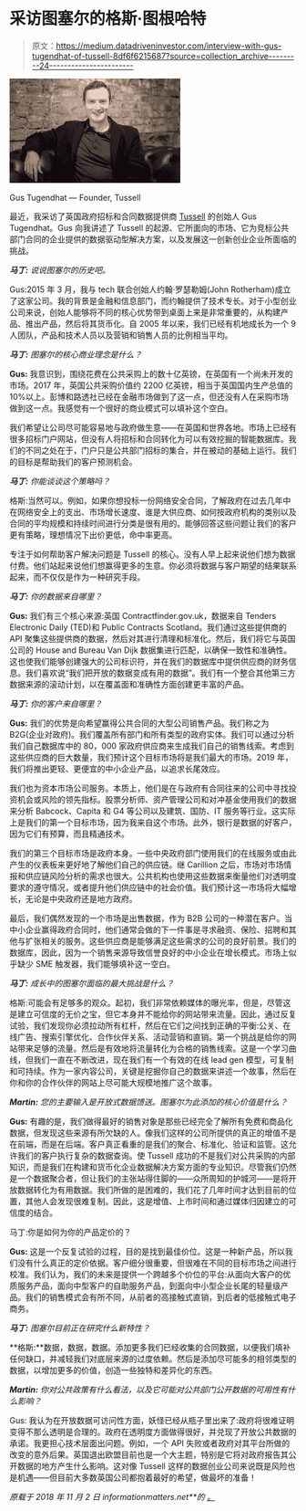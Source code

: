 # 采访图塞尔的格斯·图根哈特

> 原文：<https://medium.datadriveninvestor.com/interview-with-gus-tugendhat-of-tussell-8df6f6215687?source=collection_archive---------24----------------------->

![](img/0fa5b95a9ddc7fd42b11c59a8d49000a.png)

Gus Tugendhat — Founder, Tussell

最近，我采访了英国政府招标和合同数据提供商 [Tussell](https://www.tussell.com/) 的创始人 Gus Tugendhat。Gus 向我讲述了 Tussell 的起源、它所面向的市场、它为竞标公共部门合同的企业提供的数据驱动型解决方案，以及发展这一创新创业企业所面临的挑战。

***马丁:*** *说说图塞尔的历史吧。*

Gus:2015 年 3 月，我与 tech 联合创始人约翰·罗瑟勒姆(John Rotherham)成立了这家公司。我的背景是金融和信息部门，而约翰提供了技术专长。对于小型创业公司来说，创始人能够将不同的核心优势带到桌面上来是非常重要的，从构建产品、推出产品，然后将其货币化。自 2005 年以来，我们已经有机地成长为一个 9 人团队，产品和技术人员以及营销和销售人员的比例相当平均。

***马丁:*** *图塞尔的核心商业理念是什么？*

**Gus:** 我意识到，围绕花费在公共采购上的数十亿英镑，在英国有一个尚未开发的市场。2017 年，英国公共采购价值约 2200 亿英镑，相当于英国国内生产总值的 10%以上。彭博和路透社已经在金融市场做到了这一点，但还没有人在采购市场做到这一点。我感觉有一个很好的商业模式可以填补这个空白。

我们希望让公司尽可能容易地与政府做生意——在英国和世界各地。市场上已经有很多招标门户网站，但没有人将招标和合同转化为可以有效挖掘的智能数据库。我们的不同之处在于，门户只是公共部门招标的集合，并在被动的基础上运行。我们的目标是帮助我们的客户预测机会。

***马丁:*** *你能谈谈这个策略吗？*

格斯:当然可以。例如，如果你想投标一份网络安全合同，了解政府在过去几年中在网络安全上的支出、市场增长速度、谁是大供应商、如何按政府机构的类别以及合同的平均规模和持续时间进行分类是很有用的。能够回答这些问题让我们的客户更有策略，理想情况下出价更低，命中率更高。

专注于如何帮助客户解决问题是 Tussell 的核心。没有人早上起来说他们想为数据付费。他们站起来说他们想赢得更多的生意。你必须将数据与客户期望的结果联系起来，而不仅仅是作为一种研究手段。

***马丁:*** *你的数据来自哪里？*

**Gus:** 我们有三个核心来源:英国 Contractfinder.gov.uk，数据来自 Tenders Electronic Daily (TED)和 Public Contracts Scotland。我们通过这些提供商的 API 聚集这些提供商的数据，然后对其进行清理和标准化。然后，我们将它与英国公司的 House and Bureau Van Dijk 数据集进行匹配，以确保一致性和准确性。这也使我们能够创建强大的公司标识符，并在我们的数据库中提供供应商的财务信息。我们喜欢说“我们把开放的数据变成有用的数据”。我们有一个整合其他第三方数据来源的滚动计划，以在覆盖面和准确性方面创建更丰富的产品。

***马丁:*** *你的客户来自哪里？*

**Gus:** 我们的优势是向希望赢得公共合同的大型公司销售产品。我们称之为 B2G(企业对政府)。我们覆盖所有部门和所有类型的政府实体。我们可以通过分析我们自己数据库中的 80，000 家政府供应商来生成我们自己的销售线索。考虑到这些供应商的巨大数量，我们预计这个目标市场将是我们最大的市场。2019 年，我们将推出更轻、更便宜的中小企业产品，以追求长尾效应。

我们也为资本市场公司服务。本质上，他们是在与政府有合同往来的公司中寻找投资机会或风险的领先指标。股票分析师、资产管理公司和对冲基金使用我们的数据来分析 Babcock、Capita 和 G4 等公司以及建筑、国防、IT 服务等行业。这实际上是我们的第一个目标市场，因为我来自这个市场。此外，银行是数据的好客户，因为它们有预算，而且精通技术。

我们的第三个目标市场是政府本身。一些中央政府部门使用我们的在线服务或由此产生的仪表板来更好地了解他们自己的供应链。继 Carillion 之后，市场对市场情报和供应链风险分析的需求也很大。公共机构也使用这些数据来衡量他们对透明度要求的遵守情况，或者提升他们供应链中的社会价值。我们预计这一市场将大幅增长，无论是中央政府还是地方政府。

最后，我们偶然发现的一个市场是出售数据，作为 B2B 公司的一种潜在客户。当中小企业赢得政府合同时，他们通常会做的下一件事是寻求融资、保险、招聘和其他与扩张相关的服务。这些供应商是能够满足这些需求的公司的良好前景。我们的数据库，因此，因为一个销售来源导致信誉良好的中小企业在增长模式。市场上似乎缺少 SME 触发器，我们能够填补这一空白。

***马丁:*** *成长中的图塞尔面临的最大挑战是什么？*

格斯:可能会有足够多的观众。起初，我们非常依赖媒体的曝光率，但是，尽管这是建立可信度的无价之宝，但它本身并不能给你的网站带来流量。因此，通过反复试验，我们发现你必须拉动所有杠杆，然后在它们之间找到正确的平衡:公关、在线广告、搜索引擎优化、合作伙伴关系、活动营销和直销。第一个挑战是给你的网站带来足够的流量。然后是有效地将流量转化为合格的销售线索。这是一个学习曲线，但我们一直在不断改进，现在我们有一个有效的在线 lead gen 模型，可复制和可持续。作为一家内容公司，关键是挖掘你自己的数据来讲述一个故事，然后在你和你的合作伙伴的网站上尽可能大规模地推广这个故事。

***Martin:*** *您的主要输入是开放式数据馈送。图塞尔为此添加的核心价值是什么？*

**Gus:** 有趣的是，我们做得最好的销售对象是那些已经完全了解所有免费和商品化数据，但发现这些来源有所欠缺的人。像我们这样的公司所提供的真正的增值不是在前端，而是在后端。客户真正看重的是我们的聚合、标准化、验证和监管。这允许我们的客户执行复杂的数据查询。使 Tussell 成功的不是我们对公共采购的内部知识，而是我们在构建和货币化企业数据解决方案方面的专业知识。尽管我们仍然是一个数据聚合者，但让我们的主张站得住脚的——众所周知的护城河——是将开放数据转化为有用数据。我们所做的是困难的，我们花了几年时间才达到目前的位置，其他人会发现很难复制。因此，这是增值、上市时间和通过媒体归因建立的可信度的结合。

马丁:你是如何为你的产品定价的？

**Gus:** 这是一个反复试验的过程，目的是找到最佳价位。这是一种新产品，所以我们没有什么真正的定价依据。客户细分很重要，但很难在不同的目标市场之间进行校准。我们认为，我们的未来是提供一个跨越多个价位的平台:从面向大客户的优质服务产品，面向中型客户的自助服务产品，到面向中小型企业长尾的轻量级产品。我们的销售模式会有所不同，从前者的高接触式直销，到后者的低接触式电子商务。

***马丁:*** *图塞尔目前正在研究什么新特性？*

**格斯:**数据，数据，数据。添加更多我们已经收集的合同数据，以便我们填补任何缺口，并减轻我们对底层来源的过度依赖。然后是添加尽可能多的相邻类型的数据，以增加更多的价值，创造一些独特和差异化的东西。

***Martin:*** *你对公共政策有什么看法，以及它可能对公共部门公开数据的可用性有什么影响？*

Gus: 我认为在开放数据可访问性方面，妖怪已经从瓶子里出来了:政府将很难证明变得不那么透明是合理的。政府在透明度方面做得很好，并兑现了开放公共数据的承诺。我更担心技术层面出问题。例如，一个 API 失败或者政府对其平台所做的改变的意外后果。英国退出欧盟目前也是一个大主题，特别是它将对政府报告其公开数据的地方产生什么影响。这对像 Tussell 这样的数据创业公司来说既是风险也是机遇——但目前大多数英国公司都抱着最好的希望，做最坏的准备！

*原载于 2018 年 11 月 2 日 informationmatters.net**的* [*。*](https://informationmatters.net/interview-gus-tugendhat-tussell/)